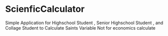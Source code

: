# ScienficCalculator
Simple Application for Highschool Student , Senior Highschool Student , and Collage Student to 
Calculate Saints Variable Not for economics calculate
